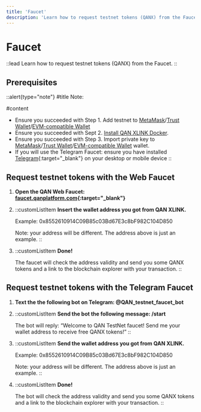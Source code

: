 ```yaml
---
title: 'Faucet'
description: 'Learn how to request testnet tokens (QANX) from the Faucet.'
---
```


# Faucet

::lead
Learn how to request testnet tokens (QANX) from the Faucet. 
::

## Prerequisites

::alert{type="note"}
#title
Note:

#content
- Ensure you succeeded with Step 1. Add testnet to [MetaMask](/testnet/setup/wallet/metamask)/[Trust Wallet](/testnet/setup/wallet/trust-wallet)/[EVM-compatible Wallet](/testnet/setup/wallet/evm-wallet)
- Ensure you succeeded with Sept 2. [Install QAN XLINK Docker](/testnet/setup/qan-xlink/docker).
- Ensure you succeeded with Step 3. Import private key to [MetaMask](/testnet/setup/import-private-key/metamask)/[Trust Wallet](/testnet/setup/import-private-key/trust-wallet)/[EVM-compatible Wallet](/testnet/setup/import-private-key/evm-wallet) wallet.
- If you will use the Telegram Faucet: ensure you have installed [Telegram](https://telegram.org){:target="_blank"} on your desktop or mobile device
::

## Request testnet tokens with the Web Faucet

1. **Open the QAN Web Faucet: [faucet.qanplatform.com](https://faucet.qanplatform.com){:target="_blank"}**
2. ::customListItem
    **Insert the wallet address you got from QAN XLINK.**

    Example: 0x8552610914C09B85c03Bd67E3c8bF982C104D850

    Note: your address will be different. The address above is just an example.
::
3. ::customListItem
    **Done!**

    The faucet will check the address validity and send you some QANX tokens and a link to the blockchain explorer with your transaction.
::

## Request testnet tokens with the Telegram Faucet

1. **Text the the following bot on Telegram: @QAN_testnet_faucet_bot**
2. ::customListItem
    **Send the bot the following message: /start**

    The bot will reply: “Welcome to QAN TestNet faucet! Send me your wallet address to receive free QANX tokens!”
::
3. ::customListItem
    **Send the wallet address you got from QAN XLINK.**

    Example: 0x8552610914C09B85c03Bd67E3c8bF982C104D850

    Note: your address will be different. The address above is just an example.
::
4. ::customListItem
    **Done!**

    The bot will check the address validity and send you some QANX tokens and a link to the blockchain explorer with your transaction.
::
